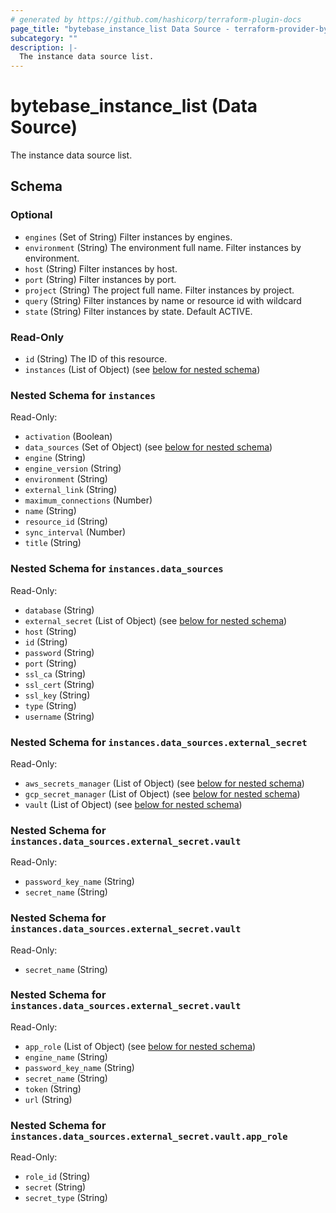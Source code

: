 ```yaml
---
# generated by https://github.com/hashicorp/terraform-plugin-docs
page_title: "bytebase_instance_list Data Source - terraform-provider-bytebase"
subcategory: ""
description: |-
  The instance data source list.
---
```


# bytebase_instance_list (Data Source)

The instance data source list.



<!-- schema generated by tfplugindocs -->
## Schema

### Optional

- `engines` (Set of String) Filter instances by engines.
- `environment` (String) The environment full name. Filter instances by environment.
- `host` (String) Filter instances by host.
- `port` (String) Filter instances by port.
- `project` (String) The project full name. Filter instances by project.
- `query` (String) Filter instances by name or resource id with wildcard
- `state` (String) Filter instances by state. Default ACTIVE.

### Read-Only

- `id` (String) The ID of this resource.
- `instances` (List of Object) (see [below for nested schema](#nestedatt--instances))

<a id="nestedatt--instances"></a>
### Nested Schema for `instances`

Read-Only:

- `activation` (Boolean)
- `data_sources` (Set of Object) (see [below for nested schema](#nestedobjatt--instances--data_sources))
- `engine` (String)
- `engine_version` (String)
- `environment` (String)
- `external_link` (String)
- `maximum_connections` (Number)
- `name` (String)
- `resource_id` (String)
- `sync_interval` (Number)
- `title` (String)

<a id="nestedobjatt--instances--data_sources"></a>
### Nested Schema for `instances.data_sources`

Read-Only:

- `database` (String)
- `external_secret` (List of Object) (see [below for nested schema](#nestedobjatt--instances--data_sources--external_secret))
- `host` (String)
- `id` (String)
- `password` (String)
- `port` (String)
- `ssl_ca` (String)
- `ssl_cert` (String)
- `ssl_key` (String)
- `type` (String)
- `username` (String)

<a id="nestedobjatt--instances--data_sources--external_secret"></a>
### Nested Schema for `instances.data_sources.external_secret`

Read-Only:

- `aws_secrets_manager` (List of Object) (see [below for nested schema](#nestedobjatt--instances--data_sources--external_secret--aws_secrets_manager))
- `gcp_secret_manager` (List of Object) (see [below for nested schema](#nestedobjatt--instances--data_sources--external_secret--gcp_secret_manager))
- `vault` (List of Object) (see [below for nested schema](#nestedobjatt--instances--data_sources--external_secret--vault))

<a id="nestedobjatt--instances--data_sources--external_secret--aws_secrets_manager"></a>
### Nested Schema for `instances.data_sources.external_secret.vault`

Read-Only:

- `password_key_name` (String)
- `secret_name` (String)


<a id="nestedobjatt--instances--data_sources--external_secret--gcp_secret_manager"></a>
### Nested Schema for `instances.data_sources.external_secret.vault`

Read-Only:

- `secret_name` (String)


<a id="nestedobjatt--instances--data_sources--external_secret--vault"></a>
### Nested Schema for `instances.data_sources.external_secret.vault`

Read-Only:

- `app_role` (List of Object) (see [below for nested schema](#nestedobjatt--instances--data_sources--external_secret--vault--app_role))
- `engine_name` (String)
- `password_key_name` (String)
- `secret_name` (String)
- `token` (String)
- `url` (String)

<a id="nestedobjatt--instances--data_sources--external_secret--vault--app_role"></a>
### Nested Schema for `instances.data_sources.external_secret.vault.app_role`

Read-Only:

- `role_id` (String)
- `secret` (String)
- `secret_type` (String)


